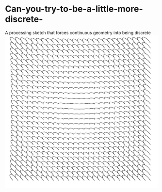 # Can-you-try-to-be-a-little-more-discrete-
A processing sketch that forces continuous geometry into being discrete
![alt text](https://raw.githubusercontent.com/maximiliankiepe/Can-you-try-to-be-a-little-more-discrete-/master/180830_155811_219.png)
